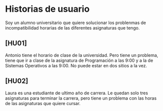 # Historias de usuario

Soy un alumno universitario que quiere solucionar los problenmas de incompatibilidad horarias de las diferentes asignaturas que tengo.

## [HU01]  
Antonio tiene el horario de clase de la universidad. Pero tiene un problema, tiene que ir a clase de la asignatura de Programación a las 9:00 y a la de Sistemas Operativos a las 9:00. No puede estar en dos sitios a la vez.

## [HU02]
Laura es una estudiante de ultimo año de carrera. Le quedan solo tres asignaturas para terminar la carrera, pero tiene un problema con las horas de las asignaturas que quiere cursar.